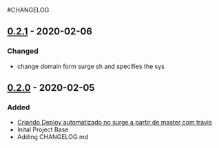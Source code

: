 #CHANGELOG 

## [0.2.1](https://github.com/rssviana/rssviana-site/tree/v0.2.0) - 2020-02-06

### Changed
 - change domain form surge sh and specifies the sys

## [0.2.0](https://github.com/rssviana/rssviana-site/tree/v0.2.0) - 2020-02-05

### Added
- [Criando Deploy automatizado no surge a partir de master com travis](https://github.com/rssviana/rssviana-site/issues/4)
- Inital Project Base
- Adding CHANGELOG.md